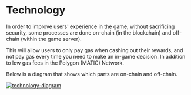 # Technology

In order to improve users' experience in the game, without sacrificing security, some processes are done on-chain (in the blockchain) and off-chain (within the game server).

This will allow users to only pay gas when cashing out their rewards, and not pay gas every time you need to make an in-game decision. In addition to low gas fees in the Polygon (MATIC) Network.

Below is a diagram that shows which parts are on-chain and off-chain.

<a href="/images/technology.png" target="_blank"><img src="/images/technology.png" alt="technology-diagram" class="technology"></a>
